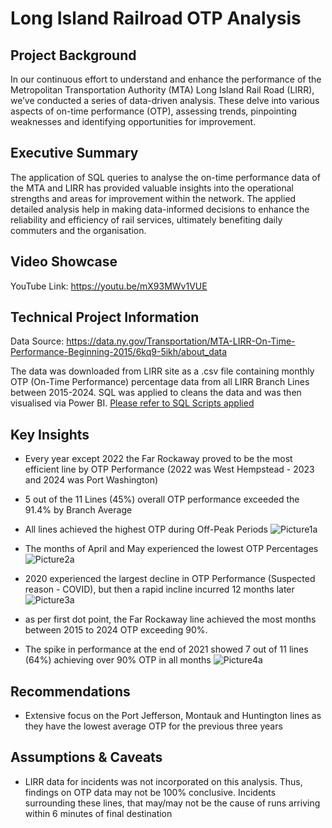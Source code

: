 # Long Island Railroad OTP Analysis

## Project Background
In our continuous effort to understand and enhance the performance of the Metropolitan Transportation Authority (MTA) Long Island Rail Road (LIRR), we’ve conducted a series of data-driven analysis. These delve into various aspects of on-time performance (OTP), assessing trends, pinpointing weaknesses and identifying opportunities for improvement.

## Executive Summary
The application of SQL queries to analyse the on-time performance data of the MTA and LIRR has provided valuable insights into the operational strengths and areas for improvement within the network. The applied detailed analysis help in making data-informed decisions to enhance the reliability and efficiency of rail services, ultimately benefiting daily commuters and the organisation.

## Video Showcase
YouTube Link: https://youtu.be/mX93MWv1VUE

## Technical Project Information
Data Source: https://data.ny.gov/Transportation/MTA-LIRR-On-Time-Performance-Beginning-2015/6kq9-5ikh/about_data

The data was downloaded from LIRR site as a .csv file containing monthly OTP (On-Time Performance) percentage data from all LIRR Branch Lines between 2015-2024.  SQL was applied to cleans the data and was then visualised via Power BI.  [Please refer to SQL Scripts applied](https://github.com/pingi14/LIRR/blob/main/SQL%20Scripts_v2.pdf)

## Key Insights

- Every year except 2022 the Far Rockaway proved to be the most efficient line by OTP Performance (2022 was West Hempstead - 2023 and 2024 was Port Washington)
- 5 out of the 11 Lines (45%) overall OTP performance exceeded the 91.4% by Branch Average
- All lines achieved the highest OTP during Off-Peak Periods
![Picture1a](https://github.com/user-attachments/assets/33411744-3749-4ab8-b820-924c74f9945f)

- The months of April and May experienced the lowest OTP Percentages
![Picture2a](https://github.com/user-attachments/assets/0e84b8ec-4ce7-4bc3-b278-5397aec43a72)

- 2020 experienced the largest decline in OTP Performance (Suspected reason - COVID), but then a rapid incline incurred 12 months later
![Picture3a](https://github.com/user-attachments/assets/28e7e7f3-6b25-4214-9873-2120e250931f)

- as per first dot point, the Far Rockaway line achieved the most months between 2015 to 2024 OTP exceeding 90%.  
- The spike in performance at the end of 2021 showed 7 out of 11 lines (64%) achieving over 90% OTP in all months
![Picture4a](https://github.com/user-attachments/assets/98622903-b610-4884-a6b5-a1aa0820a356)

## Recommendations
- Extensive focus on the Port Jefferson, Montauk and Huntington lines as they have the lowest average OTP for the previous three years

## Assumptions & Caveats
- LIRR data for incidents was not incorporated on this analysis.  Thus, findings on OTP data may not be 100% conclusive.  Incidents surrounding these lines, that may/may not be the cause of runs arriving within 6 minutes of final destination
